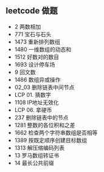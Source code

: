 ## leetcode 做题
- 2 两数相加
- 771 宝石与石头
- 1473 重新排列数组
- 1480 一维数组的动态和
- 1512 好数对的数目
- 1693 设计停车场
- 9 回文数
- 1486  数组异或操作
- 02_03 删除链表中间节点 
- LCP 01. 猜数字
- 1108 IP地址无效化
- LCP 06. 拿硬币  
- 237 删除链表中的节点
- 1281 整数的各位积和之差
- 1662 检查两个字符串数组是否相等
- 1389 按既定顺序创建目标数组
- 1313 解压缩编码列表
- 13 罗马数组转证书
- 14 最长公共前缀